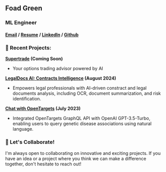 ## Foad Green

### ML Engineer
#### [Email](mailto:foadgreen@gmail.com)  /  [Resume](https://www.foadgreen.com)  /  [LinkedIn](https://www.linkedin.com/in/foadgreen) /  [Github](https://www.github.com/foadgr)


### 🚀 Recent Projects: 

**[Supertrade](https://getsupertrade.com) (Coming Soon)**
- Your options trading advisor powered by AI

**[LegalDocs AI: Contracts Intelligence](https://legaldocsai.com) (August 2024)**
- Empowers legal professionals with AI-driven constract and legal documents analysis, including OCR, document summarization, and risk identification.

**[Chat with OpenTargets](https://opentargets.foadgreen.com) (July 2023)**
- Integrated OpenTargets GraphQL API with OpenAI GPT-3.5-Turbo, enabling users to query genetic disease associations using natural language.

### 🤝 Let's Collaborate!

I'm always open to collaborating on innovative and exciting projects. If you have an idea or a project where you think we can make a difference together, don't hesitate to reach out!
